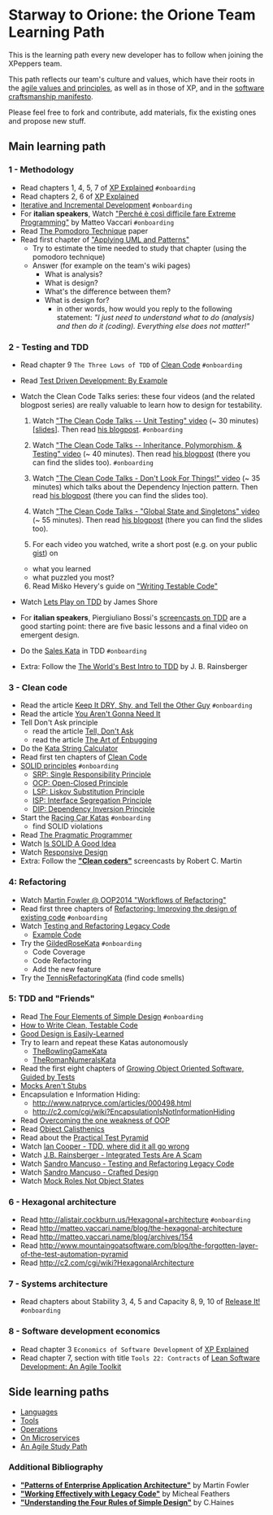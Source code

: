 # Starway to Orione: the Orione Team Learning Path

This is the learning path every new developer has to follow when joining the XPeppers team.

This path reflects our team's culture and values, which have their roots in the [agile values and principles](http://agilemanifesto.org/), as well as in those of XP, and in the [software craftsmanship manifesto](http://manifesto.softwarecraftsmanship.org/).

Please feel free to fork and contribute, add materials, fix the existing ones and propose new stuff.

## Main learning path

### 1 - Methodology
* Read chapters 1, 4, 5, 7 of [XP Explained](https://www.amazon.com/Extreme-Programming-Explained-Embrace-Change/dp/0201616416) ```#onboarding```
* Read chapters 2, 6 of [XP Explained](https://www.amazon.com/Extreme-Programming-Explained-Embrace-Change/dp/0201616416)
* [Iterative and Incremental Development](http://condor.depaul.edu/dmumaugh/readings/handouts/SE430/IIDI.pdf) ```#onboarding```
* For __italian speakers__, Watch ["Perché è così difficile fare Extreme Programming"](https://vimeo.com/113090009) by Matteo Vaccari ```#onboarding```
* Read [The Pomodoro Technique](http://pomodorotechnique.com/) paper
* Read first chapter of ["Applying UML and Patterns"](http://www.amazon.com/Applying-UML-Patterns-Introduction-Object-Oriented/dp/0131489062)
  * Try to estimate the time needed to study that chapter (using the pomodoro technique)
  * Answer (for example on the team's wiki pages)
    * What is analysis?
    * What is design?
    * What's the difference between them?
    * What is design for?
      * in other words, how would you reply to the following statement: _"I just need to understand what to do (analysis) and then do it (coding). Everything else does not matter!"_

### 2 - Testing and TDD

* Read chapter 9 ```The Three Lows of TDD``` of [Clean Code](http://www.amazon.com/Clean-Code-Handbook-Software-Craftsmanship/dp/0132350882) ```#onboarding```
* Read [Test Driven Development: By Example](https://www.amazon.com/Test-Driven-Development-Kent-Beck/dp/0321146530)
* Watch the Clean Code Talks series: these four videos (and the related blogpost series) are really valuable to learn how to design for testability.

  1. Watch ["The Clean Code Talks -- Unit Testing" video](http://www.youtube.com/watch?v=wEhu57pih5w) (~ 30 minutes) [[slides](https://docs.google.com/presentation/d/1mZsq0WljEfgIR9Df_IcW0VQfNl-Pk_cEBR3i9id-eR4/present#slide=id.i0)]. Then read [his blogpost](http://misko.hevery.com/2008/11/04/clean-code-talks-unit-testing/). ```#onboarding```

  2. Watch ["The Clean Code Talks -- Inheritance, Polymorphism, & Testing" video](https://www.youtube.com/watch?v=4F72VULWFvc) (~ 40 minutes). Then read [his blogpost](http://misko.hevery.com/2008/12/08/clean-code-talks-inheritance-polymorphism-testing/) (there you can find the slides too). ```#onboarding```

  3. Watch ["The Clean Code Talks - Don't Look For Things!" video](https://www.youtube.com/watch?v=RlfLCWKxHJ0) (~ 35 minutes) which talks about the Dependency Injection pattern. Then read [his blogpost](http://misko.hevery.com/2008/11/11/clean-code-talks-dependency-injection/) (there you can find the slides too).

  4. Watch ["The Clean Code Talks - "Global State and Singletons" video](https://www.youtube.com/watch?v=-FRm3VPhseI) (~ 55 minutes). Then read [his blogpost](http://misko.hevery.com/2008/11/21/clean-code-talks-global-state-and-singletons/) (there you can find the slides too).

  5. For each video you watched, write a short post (e.g. on your public [gist](https://gist.github.com/)) on
    * what you learned
    * what puzzled you most?

  6. Read Miško Hevery's guide on ["Writing Testable Code"](http://misko.hevery.com/code-reviewers-guide/)
* Watch [Lets Play on TDD](http://www.jamesshore.com/Blog/Lets-Play) by James Shore
* For __italian speakers__, Piergiuliano Bossi's [screencasts on TDD](https://www.youtube.com/channel/UCKu3XCVh7pe06khn4N1uCiQ) are a good starting point: there are five basic lessons and a final video on emergent design.
* Do the [Sales Kata](https://github.com/xpeppers/sales-taxes-problem) in TDD ```#onboarding```
* Extra: Follow the [The World's Best Intro to TDD](http://online-training.jbrains.ca/p/wbitdd-01) by J. B. Rainsberger

### 3 - Clean code

* Read the article [Keep It DRY, Shy, and Tell the Other Guy](http://media.pragprog.com/articles/may_04_oo1.pdf) ```#onboarding```
* Read the article [You Aren't Gonna Need It](http://wiki.c2.com/?YouArentGonnaNeedIt)
* Tell Don't Ask principle
  * read the article [Tell, Don't Ask](http://pragprog.com/articles/tell-dont-ask)
  * read the article [The Art of Enbugging](http://media.pragprog.com/articles/jan_03_enbug.pdf)
* Do the [Kata String Calculator](https://github.com/xpeppers/string-calculator-kata)
* Read first ten chapters of [Clean Code](http://www.amazon.com/Clean-Code-Handbook-Software-Craftsmanship/dp/0132350882)
* [SOLID principles](http://butunclebob.com/ArticleS.UncleBob.PrinciplesOfOod) ```#onboarding```
  * [SRP: Single Responsibility Principle](https://docs.google.com/open?id=0ByOwmqah_nuGNHEtcU5OekdDMkk)
  * [OCP: Open-Closed Principle](http://docs.google.com/a/cleancoder.com/viewer?a=v&pid=explorer&chrome=true&srcid=0BwhCYaYDn8EgN2M5MTkwM2EtNWFkZC00ZTI3LWFjZTUtNTFhZGZiYmUzODc1&hl=en)
  * [LSP: Liskov Substitution Principle](http://docs.google.com/a/cleancoder.com/viewer?a=v&pid=explorer&chrome=true&srcid=0BwhCYaYDn8EgNzAzZjA5ZmItNjU3NS00MzQ5LTkwYjMtMDJhNDU5ZTM0MTlh&hl=en)
  * [ISP: Interface Segregation Principle](http://docs.google.com/a/cleancoder.com/viewer?a=v&pid=explorer&chrome=true&srcid=0BwhCYaYDn8EgOTViYjJhYzMtMzYxMC00MzFjLWJjMzYtOGJiMDc5N2JkYmJi&hl=en)
  * [DIP: Dependency Inversion Principle](http://docs.google.com/a/cleancoder.com/viewer?a=v&pid=explorer&chrome=true&srcid=0BwhCYaYDn8EgMjdlMWIzNGUtZTQ0NC00ZjQ5LTkwYzQtZjRhMDRlNTQ3ZGMz&hl=en)
* Start the [Racing Car Katas](https://github.com/emilybache/Racing-Car-Katas) ```#onboarding```
  * find SOLID violations
* Read [The Pragmatic Programmer](https://pragprog.com/book/tpp/the-pragmatic-programmer)
* Watch [Is SOLID A Good Idea](http://vimeo.com/20388419)
* Watch [Responsive Design](http://www.infoq.com/presentations/responsive-design)
* Extra: Follow the [__"Clean coders"__](http://cleancoders.com/) screencasts by Robert C. Martin

### 4: Refactoring

* Watch [Martin Fowler @ OOP2014 "Workflows of Refactoring"](https://www.youtube.com/watch?v=vqEg37e4Mkw)
* Read first three chapters of [Refactoring: Improving the design of existing code](http://www.amazon.com/Refactoring-Improving-Design-Existing-Code/dp/0201485672) ```#onboarding```
* Watch [Testing and Refactoring Legacy Code](https://www.youtube.com/watch?v=_NnElPO5BU0)
  * [Example Code](https://github.com/sandromancuso/trip-service-kata)
* Try the [GildedRoseKata](https://github.com/joebew42/GildedRose) ```#onboarding```
  * Code Coverage
  * Code Refactoring
  * Add the new feature
* Try the [TennisRefactoringKata](https://github.com/emilybache/Tennis-Refactoring-Kata) (find code smells)

### 5: TDD and "Friends"

* Read [The Four Elements of Simple Design](http://www.jbrains.ca/permalink/the-four-elements-of-simple-design) ```#onboarding```
* [How to Write Clean, Testable Code](https://www.youtube.com/watch?v=XcT4yYu_TTs)
* [Good Design is Easily-Learned](http://blog.scottbellware.com/2009/01/good-design-is-easily-learned.html)
* Try to learn and repeat these Katas autonomously
  * [TheBowlingGameKata](http://butunclebob.com/ArticleS.UncleBob.TheBowlingGameKata)
  * [TheRomanNumeralsKata](http://www.codekatas.org/casts/roman-numerals-kata-with-audio-commentary)
* Read the first eight chapters of [Growing Object Oriented Software, Guided by Tests](http://www.growing-object-oriented-software.com/)
* [Mocks Aren't Stubs](http://martinfowler.com/articles/mocksArentStubs.html)
* Encapsulation e Information Hiding:
  * http://www.natpryce.com/articles/000498.html
  * http://c2.com/cgi/wiki?EncapsulationIsNotInformationHiding
* Read [Overcoming the one weakness of OOP](http://blogs.ugidotnet.org/luKa/archive/2015/01/20/overcoming-the-one-weakness-of-oop.aspx)
* Read [Object Calisthenics](http://williamdurand.fr/2013/06/03/object-calisthenics/)
* Read about the [Practical Test Pyramid](https://martinfowler.com/articles/practical-test-pyramid.html)
* Watch [Ian Cooper - TDD, where did it all go wrong](http://vimeo.com/68375232)
* Watch [J.B. Rainsberger - Integrated Tests Are A Scam](http://vimeo.com/80533536)
* Watch [Sandro Mancuso - Testing and Refactoring Legacy Code](http://vimeo.com/76472757)
* Watch [Sandro Mancuso - Crafted Design](http://vimeo.com/101106002)
* Watch [Mock Roles Not Object States](http://www.infoq.com/news/2008/08/Mock-Roles-Pryce-and-Freeman)

### 6 - Hexagonal architecture

* Read http://alistair.cockburn.us/Hexagonal+architecture ```#onboarding```
* Read http://matteo.vaccari.name/blog/the-hexagonal-architecture
* Read http://matteo.vaccari.name/blog/archives/154
* Read http://www.mountaingoatsoftware.com/blog/the-forgotten-layer-of-the-test-automation-pyramid
* Read http://c2.com/cgi/wiki?HexagonalArchitecture

### 7 - Systems architecture

* Read chapters about Stability 3, 4, 5 and Capacity 8, 9, 10 of [Release It!](https://pragprog.com/book/mnee/release-it) ```#onboarding```

### 8 - Software development economics
* Read chapter 3 ```Economics of Software Development``` of [XP Explained](https://www.amazon.com/Extreme-Programming-Explained-Embrace-Change/dp/0201616416)
* Read chapter 7, section with title ```Tools 22: Contracts``` of [Lean Software Development: An Agile Toolkit](https://www.amazon.com/Lean-Software-Development-Agile-Toolkit/dp/0321150783)

## Side learning paths
* [Languages](study-path/languages)
* [Tools](study-path/tools)
* [Operations](study-path/operations)
* [On Microservices](study-path/microservices)
* [An Agile Study Path](study-path/agile)

### Additional Bibliography
* [__"Patterns of Enterprise Application Architecture"__](http://www.amazon.it/Patterns-Enterprise-Application-Architecture-Martin/dp/0321127420) by Martin Fowler
* [__"Working Effectively with Legacy Code"__](http://www.amazon.com/Working-Effectively-Legacy-Michael-Feathers/dp/0131177052) by Micheal Feathers
* [__"Understanding the Four Rules of Simple Design"__](https://leanpub.com/4rulesofsimpledesign) by C.Haines
